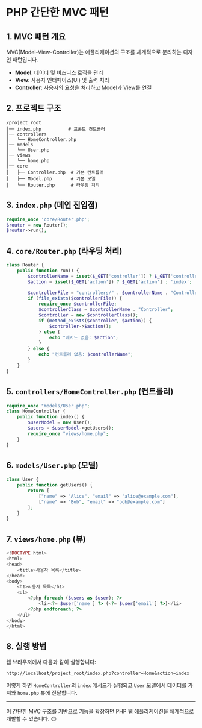 # PHP 간단한 MVC 패턴

## 1. MVC 패턴 개요
MVC(Model-View-Controller)는 애플리케이션의 구조를 체계적으로 분리하는 디자인 패턴입니다.
- **Model**: 데이터 및 비즈니스 로직을 관리
- **View**: 사용자 인터페이스(UI) 및 출력 처리
- **Controller**: 사용자의 요청을 처리하고 Model과 View를 연결

## 2. 프로젝트 구조
```
/project_root
│── index.php          # 프론트 컨트롤러
│── controllers
│   └── HomeController.php
│── models
│   └── User.php
│── views
│   └── home.php
│── core
│   ├── Controller.php  # 기본 컨트롤러
│   ├── Model.php       # 기본 모델
│   └── Router.php      # 라우팅 처리
```

## 3. `index.php` (메인 진입점)
```php
require_once 'core/Router.php';
$router = new Router();
$router->run();
```

## 4. `core/Router.php` (라우팅 처리)
```php
class Router {
    public function run() {
        $controllerName = isset($_GET['controller']) ? $_GET['controller'] : 'Home';
        $action = isset($_GET['action']) ? $_GET['action'] : 'index';

        $controllerFile = "controllers/" . $controllerName . "Controller.php";
        if (file_exists($controllerFile)) {
            require_once $controllerFile;
            $controllerClass = $controllerName . "Controller";
            $controller = new $controllerClass();
            if (method_exists($controller, $action)) {
                $controller->$action();
            } else {
                echo "메서드 없음: $action";
            }
        } else {
            echo "컨트롤러 없음: $controllerName";
        }
    }
}
```

## 5. `controllers/HomeController.php` (컨트롤러)
```php
require_once "models/User.php";
class HomeController {
    public function index() {
        $userModel = new User();
        $users = $userModel->getUsers();
        require_once "views/home.php";
    }
}
```

## 6. `models/User.php` (모델)
```php
class User {
    public function getUsers() {
        return [
            ["name" => "Alice", "email" => "alice@example.com"],
            ["name" => "Bob", "email" => "bob@example.com"]
        ];
    }
}
```

## 7. `views/home.php` (뷰)
```php
<!DOCTYPE html>
<html>
<head>
    <title>사용자 목록</title>
</head>
<body>
    <h1>사용자 목록</h1>
    <ul>
        <?php foreach ($users as $user): ?>
            <li><?= $user['name'] ?> (<?= $user['email'] ?>)</li>
        <?php endforeach; ?>
    </ul>
</body>
</html>
```

## 8. 실행 방법
웹 브라우저에서 다음과 같이 실행합니다:
```
http://localhost/project_root/index.php?controller=Home&action=index
```

이렇게 하면 `HomeController`의 `index` 메서드가 실행되고 `User` 모델에서 데이터를 가져와 `home.php` 뷰에 전달합니다.

---

이 간단한 MVC 구조를 기반으로 기능을 확장하면 PHP 웹 애플리케이션을 체계적으로 개발할 수 있습니다. 😊
